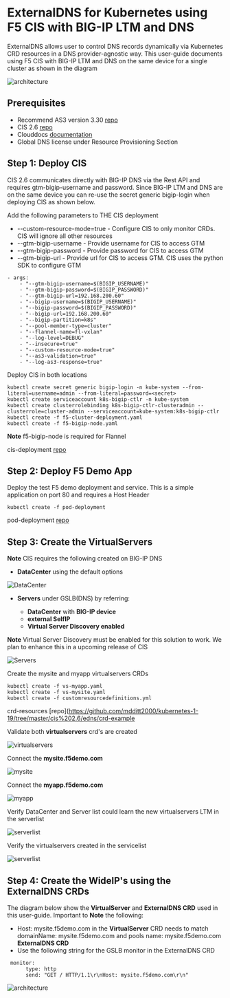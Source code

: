 # ExternalDNS for Kubernetes using F5 CIS with BIG-IP LTM and DNS

ExternalDNS allows user to control DNS records dynamically via Kubernetes CRD resources in a DNS provider-agnostic way. This user-guide documents using F5 CIS with BIG-IP LTM and DNS on the same device for a single cluster as shown in the diagram

![architecture](https://github.com/mdditt2000/kubernetes-1-19/blob/master/cis%202.6/edns/diagram/2021-09-17_10-24-26.png)

## Prerequisites

* Recommend AS3 version 3.30 [repo](https://github.com/F5Networks/f5-appsvcs-extension/releases/tag/v3.30.0)
* CIS 2.6 [repo](coming)
* Clouddocs [documentation](https://clouddocs.f5.com/containers/latest/userguide/crd/externaldns.html)
* Global DNS license under Resource Provisioning Section

## Step 1: Deploy CIS

CIS 2.6 communicates directly with BIG-IP DNS via the Rest API and requires gtm-bigip-username and password. Since BIG-IP LTM and DNS are on the same device you can re-use the secret generic bigip-login when deploying CIS as shown below.

Add the following parameters to THE CIS deployment

* --custom-resource-mode=true - Configure CIS to only monitor CRDs. CIS will ignore all other resources
* --gtm-bigip-username - Provide username for CIS to access GTM
* --gtm-bigip-password - Provide password for CIS to access GTM
* --gtm-bigip-url - Provide url for CIS to access GTM. CIS uses the python SDK to configure GTM 

```
- args: 
    - "--gtm-bigip-username=$(BIGIP_USERNAME)"
    - "--gtm-bigip-password=$(BIGIP_PASSWORD)"
    - "--gtm-bigip-url=192.168.200.60"
    - "--bigip-username=$(BIGIP_USERNAME)"
    - "--bigip-password=$(BIGIP_PASSWORD)"
    - "--bigip-url=192.168.200.60"
    - "--bigip-partition=k8s"
    - "--pool-member-type=cluster"
    - "--flannel-name=fl-vxlan"
    - "--log-level=DEBUG"
    - "--insecure=true"
    - "--custom-resource-mode=true"
    - "--as3-validation=true"
    - "--log-as3-response=true"
```

Deploy CIS in both locations

```
kubectl create secret generic bigip-login -n kube-system --from-literal=username=admin --from-literal=password=<secret>
kubectl create serviceaccount k8s-bigip-ctlr -n kube-system
kubectl create clusterrolebinding k8s-bigip-ctlr-clusteradmin --clusterrole=cluster-admin --serviceaccount=kube-system:k8s-bigip-ctlr
kubectl create -f f5-cluster-deployment.yaml
kubectl create -f f5-bigip-node.yaml
```
**Note** f5-bigip-node is required for Flannel

cis-deployment [repo](https://github.com/mdditt2000/kubernetes-1-19/tree/master/cis%202.6/edns/cis-deployment)

## Step 2: Deploy F5 Demo App 

Deploy the test F5 demo deployment and service. This is a simple application on port 80 and requires a Host Header

```
kubectl create -f pod-deployment
```

pod-deployment [repo](https://github.com/mdditt2000/kubernetes-1-19/tree/master/cis%202.6/edns/pod-deployment)

## Step 3: Create the VirtualServers

**Note** CIS requires the following created on BIG-IP DNS

* **DataCenter** using the default options

![DataCenter](https://github.com/mdditt2000/kubernetes-1-19/blob/master/cis%202.6/edns/diagram/2021-09-17_10-49-20.png)

* **Servers** under GSLB(DNS) by referring:

    - **DataCenter** with **BIG-IP device**
    - **external SelfIP**
    - **Virtual Server Discovery enabled**
    
**Note** Virtual Server Discovery must be enabled for this solution to work. We plan to enhance this in a upcoming release of CIS

![Servers](https://github.com/mdditt2000/kubernetes-1-19/blob/master/cis%202.6/edns/diagram/2021-09-17_10-52-01.png)

Create the mysite and myapp virtualservers CRDs

```
kubectl create -f vs-myapp.yaml
kubectl create -f vs-mysite.yaml
kubectl create -f customresourcedefinitions.yml
```
crd-resources [repo](https://github.com/mdditt2000/kubernetes-1-19/tree/master/cis%202.6/edns/crd-example

Validate both **virtualservers** crd's are created

![virtualservers](https://github.com/mdditt2000/kubernetes-1-19/blob/master/cis%202.6/edns/diagram/2021-09-17_13-39-20.png)

Connect the **mysite.f5demo.com**

![mysite](https://github.com/mdditt2000/kubernetes-1-19/blob/master/cis%202.6/edns/diagram/2021-09-17_13-40-14.png)

Connect the **myapp.f5demo.com**

![myapp](https://github.com/mdditt2000/kubernetes-1-19/blob/master/cis%202.6/edns/diagram/2021-09-17_13-39-58.png)

Verify DataCenter and Server list could learn the new virtualservers LTM in the serverlist

![serverlist](https://github.com/mdditt2000/kubernetes-1-19/blob/master/cis%202.6/edns/diagram/2021-09-17_13-47-58.png)

Verify the virtualservers created in the servicelist

![serverlist](https://github.com/mdditt2000/kubernetes-1-19/blob/master/cis%202.6/edns/diagram/2021-09-17_13-50-05.png)

## Step 4: Create the WideIP's using the ExternalDNS CRDs

The diagram below show the **VirtualServer** and **ExternalDNS CRD** used in this user-guide. Important to **Note** the following:

* Host: mysite.f5demo.com in the **VirtualServer** CRD needs to match domainName: mysite.f5demo.com and pools name: mysite.f5demo.com **ExternalDNS CRD**
* Use the following string for the GSLB monitor in the ExternalDNS CRD

```
 monitor:
      type: http
      send: "GET / HTTP/1.1\r\nHost: mysite.f5demo.com\r\n"
```

![architecture](https://github.com/mdditt2000/kubernetes-1-19/blob/master/cis%202.6/edns/diagram/2021-09-17_10-25-22.png)

